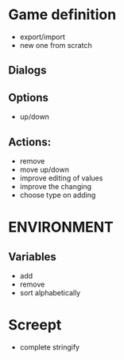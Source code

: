 # Game definition

- export/import
- new one from scratch

## Dialogs

## Options

- up/down

## Actions:

- remove
- move up/down
- improve editing of values
- improve the changing
- choose type on adding

# ENVIRONMENT

## Variables

- add
- remove
- sort alphabetically

# Screept

- complete stringify

